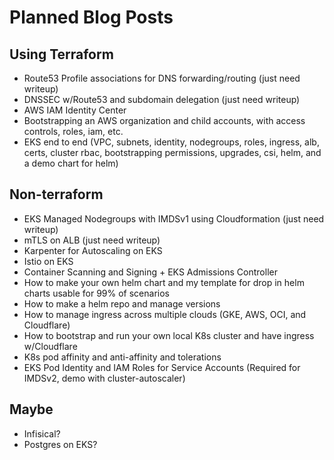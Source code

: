 # Planned Blog Posts

## Using Terraform

- Route53 Profile associations for DNS forwarding/routing (just need writeup)
- DNSSEC w/Route53 and subdomain delegation (just need writeup)
- AWS IAM Identity Center
- Bootstrapping an AWS organization and child accounts, with access controls, roles, iam, etc.
- EKS end to end (VPC, subnets, identity, nodegroups, roles, ingress, alb, certs, cluster rbac, bootstrapping permissions, upgrades, csi, helm, and a demo chart for helm)

## Non-terraform

- EKS Managed Nodegroups with IMDSv1 using Cloudformation (just need writeup)
- mTLS on ALB (just need writeup)
- Karpenter for Autoscaling on EKS
- Istio on EKS
- Container Scanning and Signing + EKS Admissions Controller
- How to make your own helm chart and my template for drop in helm charts usable for 99% of scenarios
- How to make a helm repo and manage versions
- How to manage ingress across multiple clouds (GKE, AWS, OCI, and Cloudflare)
- How to bootstrap and run your own local K8s cluster and have ingress w/Cloudflare
- K8s pod affinity and anti-affinity and tolerations
- EKS Pod Identity and IAM Roles for Service Accounts (Required for IMDSv2, demo with cluster-autoscaler)

## Maybe

- Infisical?
- Postgres on EKS?
